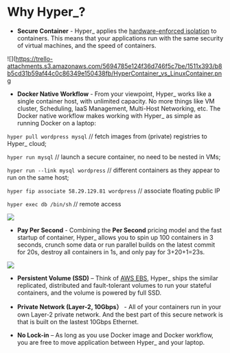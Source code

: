 # Why Hyper_?

- **Secure Container** - Hyper_ applies the [hardware-enforced isolation](github.com/hyperhq/hyper) to containers. This means that your applications run with the same security of virtual machines, and the speed of containers.

![](https://trello-attachments.s3.amazonaws.com/5694785e124f36d746f5c7be/1511x393/b8b5cd31b59af44c0c86349e150438fb/HyperContainer_vs_LinuxContainer.png

- **Docker Native Workflow** - From your viewpoint, Hyper_ works like a single container host, with unlimited capacity. No more things like VM cluster, Scheduling, IaaS Management, Multi-Host Networking, etc. The Docker native workflow makes working with Hyper_ as simple as running Docker on a laptop:

 `hyper pull wordpress mysql` // fetch images from (private) registries to Hyper_ cloud;

 `hyper run mysql` // launch a secure container, no need to be nested in VMs;
 
 `hyper run --link mysql wordpress` // different containers as they appear to run on the same host;

 `hyper fip associate 58.29.129.81 wordpress` // associate floating public IP

 `hyper exec db /bin/sh` // remote access

![](https://trello-attachments.s3.amazonaws.com/56daae9b816ec930c8d98197/1317x490/d94b089c895cd3feaab21c5277491343/laptop-left.png)

- **Pay Per Second** - Combining the **Per Second** pricing model and the fast startup of container, Hyper_ allows you to spin up 100 containers in 3 seconds, crunch some data or run parallel builds on the latest commit for 20s, destroy all containers in 1s, and only pay for 3+20+1=23s. 

![](https://trello-attachments.s3.amazonaws.com/56b19c6e5bb4a89f92d0e71f/903x472/2ccb5880a4286dd6d4c14eb19b3dab99/upload_2_3_2016_at_2_21_34_PM.png)


- **Persistent Volume (SSD)** – Think of [AWS EBS](https://aws.amazon.com/ebs/), Hyper_ ships the similar replicated, distributed and fault-tolerant volumes to run your stateful containers, and the volume is powered by full SSD.

- **Private Network (Layer-2, 10Gbps）** - All of your containers run in your own Layer-2 private network. And the best part of this secure network is that is built on the lastest 10Gbps Ethernet.

- **No Lock-in** – As long as you use Docker image and Docker workflow, you are free to move application between Hyper_ and your laptop.
